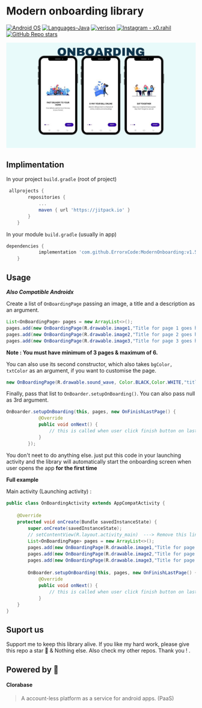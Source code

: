 
# Modern onboarding library

<p align="left">
  <a href="#"><img alt="Android OS" src="https://img.shields.io/badge/OS-Android-3DDC84?style=flat-square&logo=android"></a>
  <a href="#"><img alt="Languages-Java" src="https://img.shields.io/badge/Language-Java-1DA1F2?style=flat-square&logo=java"></a>
  <a href="#"><img alt="verison" src="https://jitpack.io/v/ErrorxCode/ModernOnboarding.svg"></a>
  <a href="https://www.instagram.com/x__coder__x/"><img alt="Instagram - x0.rahil" src="https://img.shields.io/badge/Instagram-x0.rahil-lightgrey"></a>
  <a href="#"><img alt="GitHub Repo stars" src="https://img.shields.io/github/stars/ErrorxCode/ModernOnboarding?style=social"></a>
  </p>


![thumbmail](/thumbnail.png)


## Implimentation

In your project ```build.gradle``` (root of project)

```groovy
 allprojects {
		repositories {
			...
			maven { url 'https://jitpack.io' }
		}
	}
```
In your module ```build.gradle``` (usually in app)
```groovy
dependencies {
	        implementation 'com.github.ErrorxCode:ModernOnboarding:v1.5'
	}
```

  
## Usage
***Also Compatible Androidx***


Create a list of `OnBoardingPage` passing an image, a title and a description as an argument.
```java
List<OnBoardingPage> pages = new ArrayList<>();
pages.add(new OnBoardingPage(R.drawable.image1,"Title for page 1 goes here....","Description for page 1 goes here...."));
pages.add(new OnBoardingPage(R.drawable.image2,"Title for page 2 goes here....","Description for page 2 goes here...."));
pages.add(new OnBoardingPage(R.drawable.image3,"Title for page 3 goes here....","Description for page 3 goes here...."));
```
**Note : You must have minimum of 3 pages & maximum of 6.**



You can also use its second constructor, which also takes `bgColor, txtColor` as an argument, if you want to customise the page.
```java
new OnBoardingPage(R.drawable.sound_wave, Color.BLACK,Color.WHITE,"title here..","description here...");
```



Finally, pass that list to `OnBoarder.setupOnBoarding()`. You can also pass null as 3rd argument.
```java
OnBoarder.setupOnBoarding(this, pages, new OnFinishLastPage() {
            @Override
            public void onNext() {
                // this is called when user click finish button on last page.
            }
        });
```
You don't neet to do anything else. just put this code in your launching activity and the library will automatically start the onboarding screen when user opens the app **for the first time**

**Full example**

Main activity (Launching activity) :
```java
public class OnBoardingActivity extends AppCompatActivity {

    @Override
    protected void onCreate(Bundle savedInstanceState) {
        super.onCreate(savedInstanceState);
        // setContentView(R.layout.activity_main)  ---> Remove this line
        List<OnBoardingPage> pages = new ArrayList<>();
        pages.add(new OnBoardingPage(R.drawable.image1,"Title for page 1 goes here....","Description for page 1 goes here...."));
        pages.add(new OnBoardingPage(R.drawable.image2,"Title for page 2 goes here....","Description for page 2 goes here...."));
        pages.add(new OnBoardingPage(R.drawable.image3,"Title for page 3 goes here....","Description for page 3 goes here...."));
        
        OnBoarder.setupOnBoarding(this, pages, new OnFinishLastPage() {
            @Override
            public void onNext() {
                // this is called when user click finish button on last page.
            }
    }
}
```


## Suport us
Support me to keep this library alive. If you like my hard work, please give this repo a star 🌟 & Nothing else. Also check my other repos. Thank you ! .


## Powered by 💓
#### Clorabase
>  A account-less platform as a service for android apps. (PaaS)
